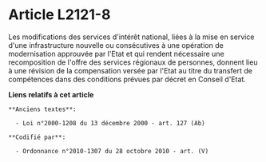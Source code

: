 # Article L2121-8

Les modifications des services d'intérêt national, liées à la mise en service d'une infrastructure nouvelle ou consécutives à
une opération de modernisation approuvée par l'Etat et qui rendent nécessaire une recomposition de l'offre des services
régionaux de personnes, donnent lieu à une révision de la compensation versée par l'Etat au titre du transfert de compétences
dans des conditions prévues par décret en Conseil d'Etat.

**Liens relatifs à cet article**

	**Anciens textes**:

	  - Loi n°2000-1208 du 13 décembre 2000 - art. 127 (Ab)

	**Codifié par**:

	  - Ordonnance n°2010-1307 du 28 octobre 2010 - art. (V)
